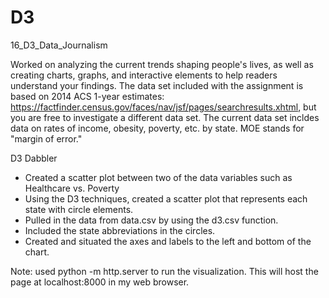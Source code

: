 # D3
16_D3_Data_Journalism

Worked on analyzing the current trends shaping people's lives, as well as creating charts, graphs, and interactive elements to help readers understand your findings.
The data set included with the assignment is based on 2014 ACS 1-year estimates: https://factfinder.census.gov/faces/nav/jsf/pages/searchresults.xhtml, but you are free to investigate a different data set. The current data set incldes data on rates of income, obesity, poverty, etc. by state. MOE stands for "margin of error."

D3 Dabbler
- Created a scatter plot between two of the data variables such as Healthcare vs. Poverty 
- Using the D3 techniques, created a scatter plot that represents each state with circle elements. 
- Pulled in the data from data.csv by using the d3.csv function. 
- Included the state abbreviations in the circles.
- Created and situated the axes and labels to the left and bottom of the chart.

Note: used python -m http.server to run the visualization. This will host the page at localhost:8000 in my web browser.

